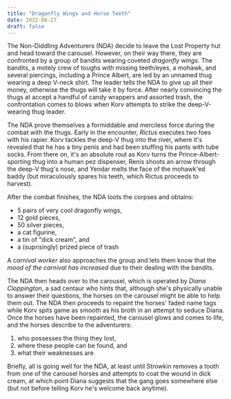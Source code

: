 ```yaml
---
title: "Dragonfly Wings and Horse Teeth"
date: 2022-06-27
draft: false
---
```


The Non-Diddling Adventurers (NDA) decide to leave the Lost Property hut and head toward the carousel. However, on their way there, they are confronted by a group of bandits wearing coveted *dragonfly wings.* The bandits, a motely crew of toughs with missing teeth/eyes, a mohawk, and several piercings, including a Prince Albert, are led by an unnamed thug wearing a deep V-neck shirt. The leader tells the NDA to give up all their money, otherwise the thugs will take it by force. After nearly convincing the thugs at accept a handful of candy wrappers and assorted trash, the confrontation comes to blows when Korv attempts to strike the deep-V-wearing thug leader.

The NDA prove themselves a formiddable and merciless force during the combat with the thugs. Early in the encounter, *Rictus* executes two foes with his rapier. Korv tackles the deep-V thug into the river, where it's revealed that he has a tiny penis and had been stuffing his pants with tube socks. From there on, it's an absolute rout as Korv turns the Prince-Albert-sporting thug into a human pez dispenser, Renis shoots an arrow through the deep-V thug's nose, and Yendar melts the face of the mohawk'ed baddy (but miraculously spares his teeth, which Rictus proceeds to harvest).

After the combat finishes, the NDA loots the corpses and obtains:

- 5 pairs of very cool dragonfly wings,
- 12 gold pieces,
- 50 silver pieces,
- a cat figurine,
- a tin of "dick cream", and
- a (suprisingly) prized piece of trash

A *carnival worker* also approaches the group and lets them know that the *mood of the carnival has increased* due to their dealing with the bandits.

The NDA then heads over to the carousel, which is operated by *Diana Cloppington*, a sad centaur who hints that, although she's physically unable to answer their questions, the horses on the carousel might be able to help them out. The NDA then proceeds to repaint the horses' faded name tags while Korv spits game as smooth as his broth in an attempt to seduce Diana. Once the horses have been repainted, the carousel glows and comes to life, and the horses describe to the adventurers:

 1. who possesses the thing they lost,
 2. where these people can be found, and
 3. what their weaknesses are

Briefly, all is going well for the NDA, at least until Strowkin removes a tooth from one of the carousel horses and attempts to coat the wound in dick cream, at which point Diana suggests that the gang goes somewhere else (but not before telling Korv he's welcome back anytime).